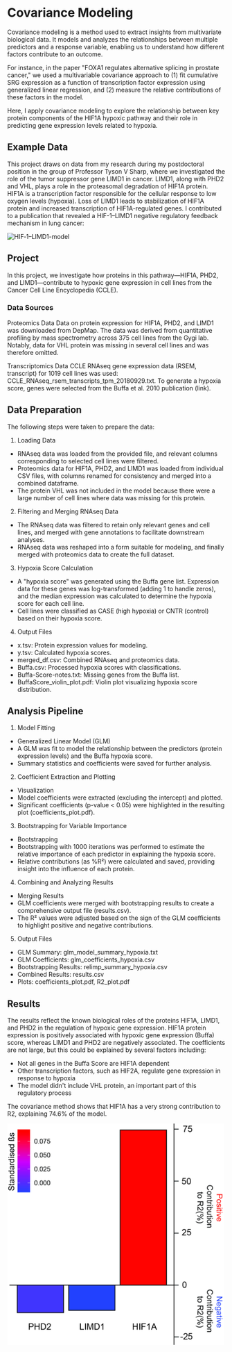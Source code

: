 # Covariance Modeling
Covariance modeling is a method used to extract insights from multivariate biological data. It models and analyzes the relationships between multiple predictors and a response variable, enabling us to understand how different factors contribute to an outcome.

For instance, in the paper "FOXA1 regulates alternative splicing in prostate cancer," we used a multivariable covariance approach to (1) fit cumulative SRG expression as a function of transcription factor expression using generalized linear regression, and (2) measure the relative contributions of these factors in the model.

Here, I apply covariance modeling to explore the relationship between key protein components of the HIF1A hypoxic pathway and their role in predicting gene expression levels related to hypoxia.

## Example Data
This project draws on data from my research during my postdoctoral position in the group of Professor Tyson V Sharp, where we investigated the role of the tumor suppressor gene LIMD1 in cancer. LIMD1, along with PHD2 and VHL, plays a role in the proteasomal degradation of HIF1A protein. HIF1A is a transcription factor responsible for the cellular response to low oxygen levels (hypoxia). Loss of LIMD1 leads to stabilization of HIF1A protein and increased transcription of HIF1A-regulated genes. I contributed to a publication that revealed a HIF-1–LIMD1 negative regulatory feedback mechanism in lung cancer:

![HIF‐1–LIMD1-model](https://www.ncbi.nlm.nih.gov/pmc/articles/PMC6079541/bin/EMMM-10-e8304-g013.jpg)

## Project

In this project, we investigate how proteins in this pathway—HIF1A, PHD2, and LIMD1—contribute to hypoxic gene expression in cell lines from the Cancer Cell Line Encyclopedia (CCLE).

### Data Sources
Proteomics Data
Data on protein expression for HIF1A, PHD2, and LIMD1 was downloaded from DepMap. The data was derived from quantitative profiling by mass spectrometry across 375 cell lines from the Gygi lab. Notably, data for VHL protein was missing in several cell lines and was therefore omitted.

Transcriptomics Data
CCLE RNAseq gene expression data (RSEM, transcript) for 1019 cell lines was used: CCLE_RNAseq_rsem_transcripts_tpm_20180929.txt. To generate a hypoxia score, genes were selected from the Buffa et al. 2010 publication (link).

## Data Preparation
The following steps were taken to prepare the data:

1. Loading Data
- RNAseq data was loaded from the provided file, and relevant columns corresponding to selected cell lines were filtered.
- Proteomics data for HIF1A, PHD2, and LIMD1 was loaded from individual CSV files, with columns renamed for consistency and merged into a combined dataframe.
- The protein VHL was not included in the model because there were a large number of cell lines where data was missing for this protein.
2. Filtering and Merging RNAseq Data
- The RNAseq data was filtered to retain only relevant genes and cell lines, and merged with gene annotations to facilitate downstream analyses.
- RNAseq data was reshaped into a form suitable for modeling, and finally merged with proteomics data to create the full dataset.
3. Hypoxia Score Calculation
- A "hypoxia score" was generated using the Buffa gene list. Expression data for these genes was log-transformed (adding 1 to handle zeros), and the median expression was calculated to determine the hypoxia score for each cell line.
- Cell lines were classified as CASE (high hypoxia) or CNTR (control) based on their hypoxia score.
4. Output Files
- x.tsv: Protein expression values for modeling.
- y.tsv: Calculated hypoxia scores.
- merged_df.csv: Combined RNAseq and proteomics data.
- Buffa.csv: Processed hypoxia scores with classifications.
- Buffa-Score-notes.txt: Missing genes from the Buffa list.
- BuffaScore_violin_plot.pdf: Violin plot visualizing hypoxia score distribution.

## Analysis Pipeline
1. Model Fitting
- Generalized Linear Model (GLM)
- A GLM was fit to model the relationship between the predictors (protein expression levels) and the Buffa hypoxia score.
- Summary statistics and coefficients were saved for further analysis.
2. Coefficient Extraction and Plotting
- Visualization
- Model coefficients were extracted (excluding the intercept) and plotted.
- Significant coefficients (p-value < 0.05) were highlighted in the resulting plot (coefficients_plot.pdf).
3. Bootstrapping for Variable Importance
- Bootstrapping
- Bootstrapping with 1000 iterations was performed to estimate the relative importance of each predictor in explaining the hypoxia score.
- Relative contributions (as %R²) were calculated and saved, providing insight into the influence of each protein.
4. Combining and Analyzing Results
- Merging Results
- GLM coefficients were merged with bootstrapping results to create a comprehensive output file (results.csv).
- The R² values were adjusted based on the sign of the GLM coefficients to highlight positive and negative contributions.
5. Output Files
- GLM Summary: glm_model_summary_hypoxia.txt
- GLM Coefficients: glm_coefficients_hypoxia.csv
- Bootstrapping Results: relimp_summary_hypoxia.csv
- Combined Results: results.csv
- Plots: coefficients_plot.pdf, R2_plot.pdf

## Results

The results reflect the known biological roles of the proteins HIF1A, LIMD1, and PHD2 in the regulation of hypoxic gene expression.
HIF1A protein expression is positively associated with hypoxic gene expression (Buffa) score, whereas LIMD1 and PHD2 are negatively associated.
The coefficients are not large, but this could be explained by several factors including:
 - Not all genes in the Buffa Score are HIF1A dependent
 - Other transcription factors, such as HIF2A, regulate gene expression in response to hypoxia
 - The model didn't include VHL protein, an important part of this regulatory process

The covariance method shows that HIF1A has a very strong contribution to R2, explaining 74.6% of the model.

<img src="https://raw.githubusercontent.com/focyte/Multivariable-Covariance-Analysis/refs/heads/main/R2Graph.jpg" alt="R2_graph" width="500"/>




